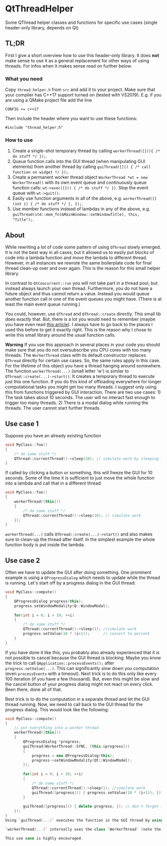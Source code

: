 # QtThreadHelper
Some QThread helper classes and functions for specific use cases (single header-only library, depends on Qt)

## TL;DR
First I give a short overview how to use this header-only library. It does __not__ make sense to use it as a general replacement for other ways of using threads. For infos when it makes sense read on further below.
### What you need
Copy `thread_helper.h` from `src` and add it to your project. Make sure that your compiler has C++17 support turned on (tested with VS2019). E.g. if you are using a QMake project file add the line
```
CONFIG += c++17
```
Then include the header where you want to use these functions:
```
#include "thread_helper.h"
```

### How to use
1. Create a single-shot temporary thread by calling `workerThread([](){ /* do stuff */ });`.
1. Queue function calls into the GUI thread (when manipulating GUI elements) from another thread by calling `guiThread([]() { /* call function on widget */ });`.
1. Create a permanent worker thread object `WorkerThread *wt = new WorkerThread()` with its own event queue and continuously queue function calls: `wt->exec([]() { /* do stuff */ })`. Stop the event queue with `wt->quit()`.
1. Easily use function arguments in all of the above, e.g. `workerThread([](int i) { /* do stuff */ }, 1);`.
1. Use member functions instead of lambdas in any of the above, e.g. `guiThread(std::mem_fn(&MainWindow::setWindowTitle), this, "Title");`.

## About
While rewriting a lot of code some pattern of using `QThread` slowly emerged. It is not the best way in all cases, but it allowed us to easily put blocks of code into a lambda function and move the lambda to different thread. However, in all instances we rewrote the same boilerplate code for final thread clean-up over and over again. This is the reason for this small helper library.

In contrast to `QtConcurrent::run` you will not take part in a thread pool, but instead always launch your own thread. Furthermore, you do not have a future object and thus cannot return a value. Instead you would queue another function call in one of the event queues you might have. (There is at least the main event queue running.)

You could, however, use `QThread` and `QThread::create` directly. This small lib does exactly that. But, there is a lot you would need to remember (maybe you have even read [this article](https://mayaposch.wordpress.com/2011/11/01/how-to-really-truly-use-qthreads-the-full-explanation/)). I always have to go back to the places I used this before to get it exactly right. This is the reason why I chose to write this small library around the usual function calls.

__Warning__ If you use this approach in several places in your code you should make sure that you do not oversubscribe you CPU cores with too many threads. The `WorkerThread` class with its default constructor replaces `QThread` directly for certain use cases. So, the same rules apply in this case. For the lifetime of this object you have a thread hanging around somewhere. The function `workerThread(...)` (small letter 'w') is similar to `QThread::create(...)->start()`: It creates a temporary thread to execute just this one function. If you do this kind of offloading everywhere for longer computational tasks you might get too many threads. I suggest only using this from functions triggered by GUI interaction. There are two use cases: 1) The task takes about 10 seconds. The user will no interact fast enough to trigger too many threads. 2) There is a modal dialog while running the threads. The user cannot start further threads.

## Use case 1
Suppose you have an already existing function
```c++
void MyClass::foo()
{
    /* do some stuff */
    QThread::currentThread()->sleep(10); // simulate work by sleeping 10 seconds
}
```
If called by clicking a button or something, this will freeze the GUI for 10 seconds. Some of the time it is sufficient to just move the whole function into a lambda and call that in a different thread:
```c++
void MyClass::foo()
{
    workerThread([this]()
    {
        /* do some stuff */
        QThread::currentThread()->sleep(10); // simulate work
    });
}
```
`workerThread(...)` calls `QThread::create(...)->start()` and also makes sure to clean-up the thread after itself. In the simplest example the whole function body is put inside the lambda.

## Use case 2
Often we have to update the GUI after doing something. One prominent example is using a `QProgressDialog` which needs to update while the thread is running. Let's start off by a progress dialog in the GUI thread:
```c++
void MyClass::compute()
{
    QProgressDialog progress(this);
    progress.setWindowModality(Q::WindowModal);
    
    for(int i = 0; i < 10; ++i)
    {
        /* do some stuff */
        QThread::currentThread()->sleep(1); //simulate work
        progress.setValue(10 * (i+1));      // convert to percent
    }
}
```
If you have done it like this, you probably also already experienced that it is not possible to cancel because the GUI thread is blocking. Maybe you know the trick to call `QApplication::processEvents();` after `progress.setValue(...)`. This can significantly slow down you computation (even `processEvents` with a timeout). Next trick is to do this only like every 100 iteration (if you have a few thousand). But, even this might be slow and the cancel button of your progress dialog might not react on every click. Been there, done all of that.

Best trick is to do the computation in a separate thread and let the GUI thread running. Now, we need to call back to the GUI thread for the progress dialog. This would look like the following:
```c++
void MyClass::compute()
{
    // put everything into a worker thread
    workerThread([this]()
    {
        QProgressDialog *progress;
        guiThread(WorkerThread::SYNC, [this,&progress]()
        {
            progress = new QProgressDialog(this);
            progress->setWindowModality(Qt::WindowModel);
        });
        
        for(int i = 0; i < 10; ++i)
        {
            /* do some stuff */
            QThread::currentThread()->sleep(1); //simulate work
            guiThread([progress]() { progress.setValue(10 * (i+1)); }); // needs to be executed in GUI thread
        }
        
        guiThread([progress]() { delete progress; }); // don't forget to clean up
    });
}
Using `guiThread(...)` executes the function in the GUI thread by using `QMetaObject::invokeMethod(qApp, ..., Qt::QueuedConnection)`. The Qt way is hard to remember and tedious to write. Hence, this lib provides a shortcut `guiThread` which is also more explicit about what we are trying to achieve here.

`workerThread(...)` internally uses the class `WorkerThread` (note the difference between small 'w' and capital 'W'). The lib's enums live inside this class. The construction of the `QProgressDialog` needs to finish before we do anything else with it. This is done by providing the parameter `WorkerThread::SYNC` to `guiThread`. Internally, it uses a `QMutex` to synchronize the GUI thread and this thread. So, it is basically a blocking call into the GUI thread (make sure that the GUI thread is always progressing). Now, the progress dialog can even react to the cancel button directly without any problems (we still need to handle it inside our computation, though). Because of modality the user has to wait for the computation to finish, but the GUI stays responsive (for the progress dialog) and the computation is a lot faster than calling `QApplication::processEvents()`.

This use case is highly encouraged.
